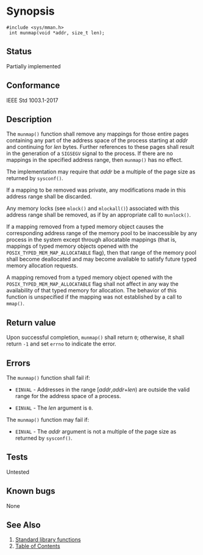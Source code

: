 # Synopsis 
`#include <sys/mman.h>`</br>
` int munmap(void *addr, size_t len);`</br>

## Status
Partially implemented
## Conformance
IEEE Std 1003.1-2017
## Description


The `munmap()` function shall remove any mappings for those entire pages containing any part of the address space of the
process starting at _addr_ and continuing for _len_ bytes. Further references to these pages shall result in the
generation of a `SIGSEGV` signal to the process. If there are no mappings in the specified address range, then `munmap()` has no
effect.

The implementation may require that _addr_ be a multiple of the page size as returned by `sysconf()`.

If a mapping to be removed was private, any modifications made in this address range shall be discarded.

Any memory locks (see `mlock()` and `mlockall()`) associated with this address range shall be removed, as if by an appropriate
call to `munlock()`. 

If a mapping removed from a typed memory object causes the corresponding address range of the memory pool to be inaccessible by any
process in the system except through allocatable mappings (that is, mappings of typed memory objects opened with the
`POSIX_TYPED_MEM_MAP_ALLOCATABLE` flag), then that range of the memory pool shall become deallocated and may become available to
satisfy future typed memory allocation requests.

A mapping removed from a typed memory object opened with the `POSIX_TYPED_MEM_MAP_ALLOCATABLE` flag shall not affect in any way
the availability of that typed memory for allocation. 
The behavior of this function is unspecified if the mapping was not established by a call to `mmap()`.


## Return value


Upon successful completion, `munmap()` shall return `0`; otherwise, it shall return `-1` and set `errno` to indicate the
error.


## Errors


The `munmap()` function shall fail if:


 * `EINVAL` - Addresses in the range [_addr_,_addr_+_len_) are outside the valid range for the address space of a
process.

 * `EINVAL` - The _len_ argument is `0`.

The `munmap()` function may fail if:


 * `EINVAL` - The _addr_ argument is not a multiple of the page size as returned by `sysconf()`.





## Tests

Untested

## Known bugs

None

## See Also 
1. [Standard library functions](../README.md)
2. [Table of Contents](../../../README.md)

